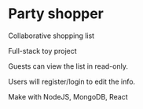 # Party shopper
Collaborative shopping list

Full-stack toy project

Guests can view the list in read-only.

Users will register/login to edit the info.

Make with NodeJS, MongoDB, React
